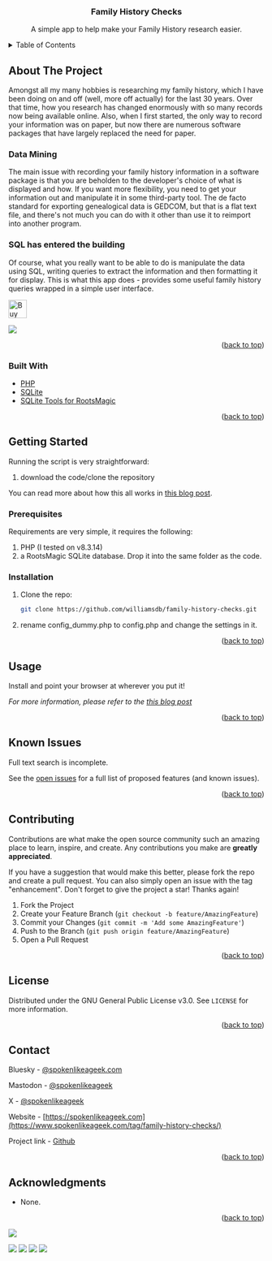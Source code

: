 <a name="readme-top"></a>


<!-- PROJECT LOGO -->
<br />
<div align="center">

<h3 align="center">Family History Checks</h3>

  <p align="center">
    A simple app to help make your Family History research easier.
    <br />
  </p>
</div>



<!-- TABLE OF CONTENTS -->
<details>
  <summary>Table of Contents</summary>
  <ol>
    <li>
      <a href="#about-the-project">About The Project</a>
      <ul>
        <li><a href="#built-with">Built With</a></li>
      </ul>
    </li>
    <li>
      <a href="#getting-started">Getting Started</a>
      <ul>
        <li><a href="#prerequisites">Prerequisites</a></li>
        <li><a href="#installation">Installation</a></li>
      </ul>
    </li>
    <li><a href="#usage">Usage</a></li>
    <li><a href="#roadmap">Roadmap</a></li>
    <li><a href="#contributing">Contributing</a></li>
    <li><a href="#license">License</a></li>
    <li><a href="#contact">Contact</a></li>
    <li><a href="#acknowledgments">Acknowledgments</a></li>
  </ol>
</details>



<!-- ABOUT THE PROJECT -->
## About The Project

Amongst all my many hobbies is researching my family history, which I have been doing on and off (well, more off actually) for the last 30 years. Over that time, how you research has changed enormously with so many records now being available online. Also, when I first started, the only way to record your information was on paper, but now there are numerous software packages that have largely replaced the need for paper.

### Data Mining

The main issue with recording your family history information in a software package is that you are beholden to the developer's choice of what is displayed and how. If you want more flexibility, you need to get your information out and manipulate it in some third-party tool. The de facto standard for exporting genealogical data is GEDCOM, but that is a flat text file, and there's not much you can do with it other than use it to reimport into another program.

### SQL has entered the building

Of course, what you really want to be able to do is manipulate the data using SQL, writing queries to extract the information and then formatting it for display. This is what this app does - provides some useful family history queries wrapped in a simple user interface.

<a href='https://ko-fi.com/Y8Y0POEES' target='_blank'><img height='36' style='border:0px;height:36px;' src='https://storage.ko-fi.com/cdn/kofi5.png?v=6' border='0' alt='Buy Me a Coffee at ko-fi.com' /></a>

![](https://www.spokenlikeageek.com/wp-content/uploads/2025/03/Screenshot-2025-03-23-at-13.37.26.png)

<p align="right">(<a href="#readme-top">back to top</a>)</p>



### Built With

* [PHP](https://php.net)
* [SQLite](https://www.sqlite.org/)
* [SQLite Tools for RootsMagic](https://sqlitetoolsforrootsmagic.com)

<p align="right">(<a href="#readme-top">back to top</a>)</p>



<!-- GETTING STARTED -->
## Getting Started

Running the script is very straightforward:

1. download the code/clone the repository

You can read more about how this all works in [this blog post](https://www.spokenlikeageek.com/2025/04/01/family-history-database-searches/).

### Prerequisites

Requirements are very simple, it requires the following:

1. PHP (I tested on v8.3.14)
2. a RootsMagic SQLite database. Drop it into the same folder as the code.

### Installation

1. Clone the repo:
   ```sh
   git clone https://github.com/williamsdb/family-history-checks.git
   ```
2. rename config_dummy.php to config.php and change the settings in it.

<p align="right">(<a href="#readme-top">back to top</a>)</p>



<!-- USAGE EXAMPLES -->
## Usage

Install and point your browser at wherever you put it!

_For more information, please refer to the [this blog post](https://www.spokenlikeageek.com/2025/04/01/family-history-database-searches/)_

<p align="right">(<a href="#readme-top">back to top</a>)</p>



<!-- ROADMAP -->
## Known Issues

Full text search is incomplete.

See the [open issues](https://github.com/williamsdb/family-history-checks/issues) for a full list of proposed features (and known issues).

<p align="right">(<a href="#readme-top">back to top</a>)</p>



<!-- CONTRIBUTING -->
## Contributing

Contributions are what make the open source community such an amazing place to learn, inspire, and create. Any contributions you make are **greatly appreciated**.

If you have a suggestion that would make this better, please fork the repo and create a pull request. You can also simply open an issue with the tag "enhancement".
Don't forget to give the project a star! Thanks again!

1. Fork the Project
2. Create your Feature Branch (`git checkout -b feature/AmazingFeature`)
3. Commit your Changes (`git commit -m 'Add some AmazingFeature'`)
4. Push to the Branch (`git push origin feature/AmazingFeature`)
5. Open a Pull Request

<p align="right">(<a href="#readme-top">back to top</a>)</p>



<!-- LICENSE -->
## License

Distributed under the GNU General Public License v3.0. See `LICENSE` for more information.

<p align="right">(<a href="#readme-top">back to top</a>)</p>



<!-- CONTACT -->
## Contact

Bluesky - [@spokenlikeageek.com](https://bsky.app/profile/spokenlikeageek.com)

Mastodon - [@spokenlikeageek](https://techhub.social/@spokenlikeageek)

X - [@spokenlikeageek](https://x.com/spokenlikeageek) 

Website - [https://spokenlikeageek.com](https://www.spokenlikeageek.com/tag/family-history-checks/)

Project link - [Github](https://github.com/williamsdb/family-history-checks)

<p align="right">(<a href="#readme-top">back to top</a>)</p>


<!-- ACKNOWLEDGMENTS -->
## Acknowledgments

* None.

<p align="right">(<a href="#readme-top">back to top</a>)</p>

[![](https://github.com/williamsdb/family-history-checks/graphs/contributors)](https://img.shields.io/github/contributors/williamsdb/family-history-checks.svg?style=for-the-badge)

![](https://img.shields.io/github/contributors/williamsdb/family-history-checks.svg?style=for-the-badge)
![](https://img.shields.io/github/forks/williamsdb/family-history-checks.svg?style=for-the-badge)
![](https://img.shields.io/github/stars/williamsdb/family-history-checks.svg?style=for-the-badge)
![](https://img.shields.io/github/issues/williamsdb/family-history-checks.svg?style=for-the-badge)


<!-- MARKDOWN LINKS & IMAGES -->
<!-- https://www.markdownguide.org/basic-syntax/#reference-style-links -->
[contributors-shield]: https://img.shields.io/github/contributors/github_username/repo_name.svg?style=for-the-badge
[contributors-url]: https://github.com/github_username/repo_name/graphs/contributors
[forks-shield]: https://img.shields.io/github/forks/github_username/repo_name.svg?style=for-the-badge
[forks-url]: https://github.com/github_username/repo_name/network/members
[stars-shield]: https://img.shields.io/github/stars/github_username/repo_name.svg?style=for-the-badge
[stars-url]: https://github.com/github_username/repo_name/stargazers
[issues-shield]: https://img.shields.io/github/issues/github_username/repo_name.svg?style=for-the-badge
[issues-url]: https://github.com/github_username/repo_name/issues
[license-shield]: https://img.shields.io/github/license/github_username/repo_name.svg?style=for-the-badge
[license-url]: https://github.com/github_username/repo_name/blob/master/LICENSE.txt
[linkedin-shield]: https://img.shields.io/badge/-LinkedIn-black.svg?style=for-the-badge&logo=linkedin&colorB=555
[linkedin-url]: https://linkedin.com/in/linkedin_username
[product-screenshot]: images/screenshot.png
[Next.js]: https://img.shields.io/badge/next.js-000000?style=for-the-badge&logo=nextdotjs&logoColor=white
[Next-url]: https://nextjs.org/
[React.js]: https://img.shields.io/badge/React-20232A?style=for-the-badge&logo=react&logoColor=61DAFB
[React-url]: https://reactjs.org/
[Vue.js]: https://img.shields.io/badge/Vue.js-35495E?style=for-the-badge&logo=vuedotjs&logoColor=4FC08D
[Vue-url]: https://vuejs.org/
[Angular.io]: https://img.shields.io/badge/Angular-DD0031?style=for-the-badge&logo=angular&logoColor=white
[Angular-url]: https://angular.io/
[Svelte.dev]: https://img.shields.io/badge/Svelte-4A4A55?style=for-the-badge&logo=svelte&logoColor=FF3E00
[Svelte-url]: https://svelte.dev/
[Laravel.com]: https://img.shields.io/badge/Laravel-FF2D20?style=for-the-badge&logo=laravel&logoColor=white
[Laravel-url]: https://laravel.com
[Bootstrap.com]: https://img.shields.io/badge/Bootstrap-563D7C?style=for-the-badge&logo=bootstrap&logoColor=white
[Bootstrap-url]: https://getbootstrap.com
[JQuery.com]: https://img.shields.io/badge/jQuery-0769AD?style=for-the-badge&logo=jquery&logoColor=white
[JQuery-url]: https://jquery.com 
